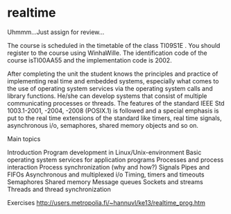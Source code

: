realtime
========

Uhmmm...Just assign for review...

The course is scheduled in the timetable of the class TI09S1E .  You should register to the course using WinhaWille.
The identification code of the course isTI00AA55 and the implementation code is 2002.

After completing the unit the student knows the principles and practice of implementing real time and embedded systems, especially what comes to the use of operating system services via the operating system calls and library functions. He/she can develop systems that consist of multiple communicating processes or threads. The features of the standard IEEE Std 1003.1-2001, -2004, -2008 (POSIX.1) is followed and a special emphasis is put to the real time extensions of the standard like timers, real time signals, asynchronous i/o, semaphores, shared memory objects and so on.

Main topics

Introduction
Program development in Linux/Unix-environment
Basic operating system services for application programs
Processes and process interaction
Process synchronization (why and how?)
Signals
Pipes and FIFOs
Asynchronous and multiplexed i/o
Timing, timers and timeouts
Semaphores
Shared memory
Message queues
Sockets and streams
Threads and thread synchronization

Exercises
http://users.metropolia.fi/~hannuvl/ke13/realtime_prog.htm
